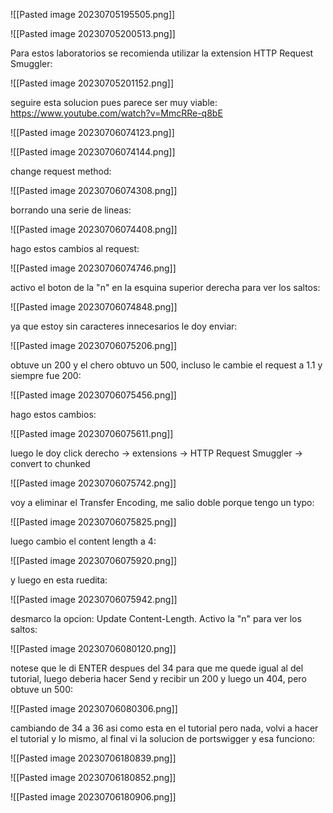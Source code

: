 ![[Pasted image 20230705195505.png]]

![[Pasted image 20230705200513.png]]

Para estos laboratorios se recomienda utilizar la extension HTTP Request Smuggler:

![[Pasted image 20230705201152.png]]


seguire esta solucion pues parece ser muy viable: https://www.youtube.com/watch?v=MmcRRe-q8bE

![[Pasted image 20230706074123.png]]

![[Pasted image 20230706074144.png]]

change request method:

![[Pasted image 20230706074308.png]]

borrando una serie de lineas:

![[Pasted image 20230706074408.png]]

hago estos cambios al request:

![[Pasted image 20230706074746.png]]

activo el boton de la "n" en la esquina superior derecha para ver los saltos:

![[Pasted image 20230706074848.png]]

ya que estoy sin caracteres innecesarios le doy enviar:

![[Pasted image 20230706075206.png]]

obtuve un 200 y el chero obtuvo un 500, incluso le cambie el request a 1.1 y siempre fue 200:

![[Pasted image 20230706075456.png]]

hago estos cambios:

![[Pasted image 20230706075611.png]]

luego le doy click derecho -> extensions -> HTTP Request Smuggler -> convert to chunked

![[Pasted image 20230706075742.png]]

voy a eliminar el Transfer Encoding, me salio doble porque tengo un typo:

![[Pasted image 20230706075825.png]]

luego cambio el content length a 4:

![[Pasted image 20230706075920.png]]

y luego en esta ruedita:

![[Pasted image 20230706075942.png]]

desmarco la opcion: Update Content-Length. Activo la "n" para ver los saltos:

![[Pasted image 20230706080120.png]]

notese que le di ENTER despues del 34 para que me quede igual al del tutorial, luego deberia hacer Send y recibir un 200 y luego un 404, pero obtuve un 500:


![[Pasted image 20230706080306.png]]

cambiando de 34 a 36 asi como esta en el tutorial pero nada, volvi a hacer el tutorial y lo mismo, al final vi la solucion de portswigger y esa funciono:

![[Pasted image 20230706180839.png]]

![[Pasted image 20230706180852.png]]

![[Pasted image 20230706180906.png]]




